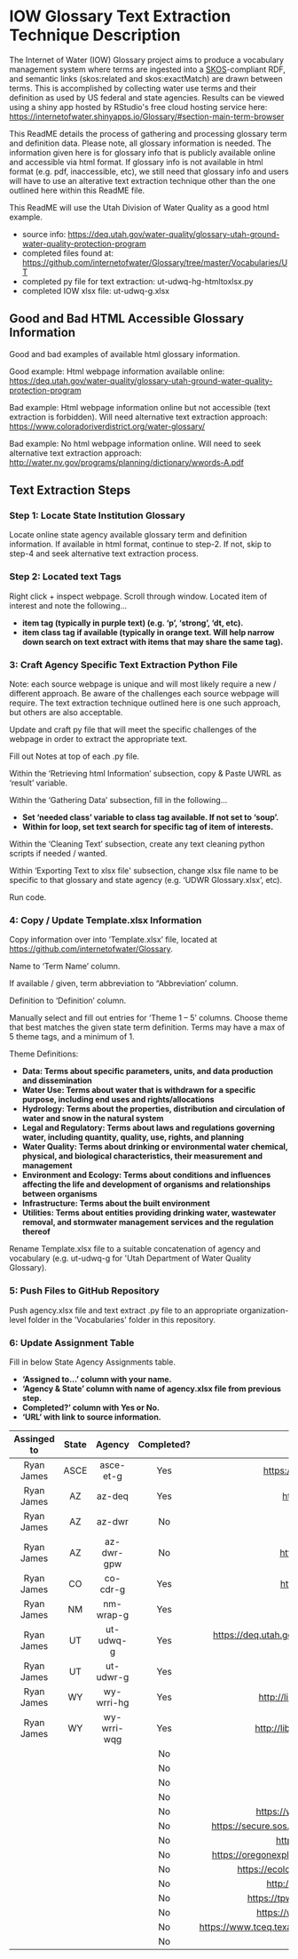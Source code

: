 # IOW Glossary Text Extraction Technique Description

The Internet of Water (IOW) Glossary project aims to produce a vocabulary management system where terms are ingested into a [SKOS](https://www.w3.org/2004/02/skos/)-compliant RDF, and semantic links (skos:related and skos:exactMatch) are drawn between terms.  This is accomplished by collecting water use terms and their definition as used by US federal and state agencies.  Results can be viewed using a shiny app hosted by RStudio's free cloud hosting service here: https://internetofwater.shinyapps.io/Glossary/#section-main-term-browser

This ReadME details the process of gathering and processing glossary term and definition data.  Please note, all glossary information is needed.  The information given here is for glossary info that is publicly available online and accessible via html format.  If glossary info is not available in html format (e.g. pdf, inaccessible, etc), we still need that glossary info and users will have to use an alterative text extraction technique other than the one outlined here within this ReadME file.

This ReadME will use the Utah Division of Water Quality as a good html example.
- source info: https://deq.utah.gov/water-quality/glossary-utah-ground-water-quality-protection-program
- completed files found at: https://github.com/internetofwater/Glossary/tree/master/Vocabularies/UT
- completed py file for text extraction: ut-udwq-hg-htmltoxlsx.py
- completed IOW xlsx file: ut-udwq-g.xlsx

## Good and Bad HTML Accessible Glossary Information
Good and bad examples of available html glossary information.  

Good example: Html webpage information available online: https://deq.utah.gov/water-quality/glossary-utah-ground-water-quality-protection-program

Bad example: Html webpage information online but not accessible (text extraction is forbidden).  Will need alternative text extraction approach: https://www.coloradoriverdistrict.org/water-glossary/

Bad example: No html webpage information online.  Will need to seek alternative text extraction approach: http://water.nv.gov/programs/planning/dictionary/wwords-A.pdf



## Text Extraction Steps

### Step 1: Locate State Institution Glossary
Locate online state agency available glossary term and definition information.  If available in html format, continue to step-2.  If not, skip to step-4 and seek alternative text extraction process.

### Step 2: Located text Tags
Right click + inspect webpage.  Scroll through window.  Located item of interest and note the following...
- **item tag (typically in purple text) (e.g. ‘p’, ‘strong’, ‘dt, etc).**
- **item class tag if available (typically in orange text.  Will help narrow down search on text extract with items that may share the same tag).**

### 3: Craft Agency Specific Text Extraction Python File
Note: each source webpage is unique and will most likely require a new / different approach.  Be aware of the challenges each source webpage will require.  The text extraction technique outlined here is one such approach, but others are also acceptable.


Update and craft py file that will meet the specific challenges of the webpage in order to extract the appropriate text.

Fill out Notes at top of each .py file.

Within the ‘Retrieving html Information’ subsection, copy & Paste UWRL as ‘result’ variable.

Within the ‘Gathering Data’ subsection, fill in the following…
- **Set ‘needed class’ variable to class tag available.  If not set to ‘soup’.**
- **Within for loop, set text search for specific tag of item of interests.**

Within the ‘Cleaning Text’ subsection, create any text cleaning python scripts if needed / wanted.

Within ‘Exporting Text to xlsx file' subsection, change xlsx file name to be specific to that glossary and state agency (e.g. ‘UDWR Glossary.xlsx’, etc).

Run code.

### 4: Copy / Update Template.xlsx Information
Copy information over into ‘Template.xlsx’ file, located at https://github.com/internetofwater/Glossary.

Name to ‘Term Name’ column.

If available / given, term abbreviation to “Abbreviation’ column.

Definition to ‘Definition’ column.

Manually select and fill out entries for ‘Theme 1 – 5’ columns.  Choose theme that best matches the given state term definition.  Terms may have a max of 5 theme tags, and a minimum of 1.

Theme Definitions:
- **Data: Terms about specific parameters, units, and data production and dissemination**
- **Water Use: Terms about water that is withdrawn for a specific purpose, including end uses and rights/allocations**
- **Hydrology: Terms about the properties, distribution and circulation of water and snow in the natural system**
- **Legal and Regulatory: Terms about laws and regulations governing water, including quantity, quality, use, rights, and planning**
- **Water Quality: Terms about drinking or environmental water chemical, physical, and biological characteristics, their measurement and management**
- **Environment and Ecology: Terms about conditions and influences affecting the life and development of organisms and relationships between organisms**
- **Infrastructure: Terms about the built environment**
- **Utilities: Terms about entities providing drinking water, wastewater removal, and stormwater management services and the regulation thereof**

Rename Template.xlsx file to a suitable concatenation of agency and vocabulary (e.g. ut-udwq-g for 'Utah Department of Water Quality Glossary).

### 5: Push Files to GitHub Repository
Push agency.xlsx file and text extract .py file to an appropriate organization-level folder in the 'Vocabularies' folder in this repository.

### 6: Update Assignment Table
Fill in below State Agency Assignments table.
- **‘Assigned to…’ column with your name.**
- **‘Agency & State’ column with name of agency.xlsx file from previous step.**
- **Completed?’ column with Yes or No.**
- **‘URL’ with link to source information.**

| Assinged to | State | Agency      | Completed? |                           URL?                                  |
|    :---:    | :---: |  :---:      |    :---:   |                           :---:                                 |
| Ryan James  | ASCE  | asce-et-g   | Yes        | https://ascelibrary.org/doi/pdf/10.1061/9780784408056.bm |
| Ryan James  | AZ    | az-deq      | Yes        | https://legacy.azdeq.gov/function/help/glossary.html |
| Ryan James  | AZ    | az-dwr      | No         | https://new.azwater.gov/dictionary  |
| Ryan James  | AZ    | az-dwr-gpw  | No         | https://new.azwater.gov/permitting-wells/terminology |
| Ryan James  | CO    | co-cdr-g    | Yes        | https://www.coloradoriverdistrict.org/water-glossary/ |
| Ryan James  | NM    | nm-wrap-g   | Yes        | https://www.ose.state.nm.us/WR/glossary.php |
| Ryan James  | UT    | ut-udwq-g   | Yes        | https://deq.utah.gov/water-quality/glossary-utah-ground-water-quality-protection-program |
| Ryan James  | UT    | ut-udwr-g   | Yes        | https://waterrights.utah.gov/wrinfo/glossary.asp |
| Ryan James  | WY    | wy-wrri-hg  | Yes        | http://library.wrds.uwyo.edu/glossary/wrs/wrs01/wrs01-ht.html |
| Ryan James  | WY    | wy-wrri-wqg | Yes        | http://library.wrds.uwyo.edu/glossary/wrs/wrs01/wrs01-wqt.html |
|             |       |	            | No         | https://www.owrb.ok.gov/util/glossary.php |
|             |       |	            | No         | https://idwr.idaho.gov/terminology.html |
|             |       |	            | No	       |	                                       |
|             |       |	            | No	       |	                                       |
|             |       |	            | No	       | https://www.oregon.gov/owrd/WRDFormsPDF/wris_code_key.pdf |
|             |       |	            | No	       | https://secure.sos.state.or.us/oard/displayDivisionRules.action?selectedDivision=3174 |
|             |       |	            | No	       | https://www.thefreshwatertrust.org/glossary-of-terms/ |
|             |       |	            | No	       | https://oregonexplorer.info/content/glossary-wetlands-terms?topic=4138&ptopic=98 |
|             |       |	            | No	       | https://ecology.wa.gov/Water-Shorelines/Water-supply/Water-availability |
|             |       |	            | No	       | http://www.twdb.texas.gov/waterplanning/data/glossary.asp |
|             |       |	            | No	       | https://tpwd.texas.gov/landwater/water/habitats/rivers/glossary.phtml |
|             |       |	            | No	       | https://www.tceq.texas.gov/remediation/superfund/glossary.html |
|             |       |	            | No	       | https://www.tceq.texas.gov/assets/public/comm_exec/pubs/rg/rg360/rg36013/glossary.pdf |
|             |       |	            |	No         | https://denr.sd.gov/des/wr/dictionary.aspx |
